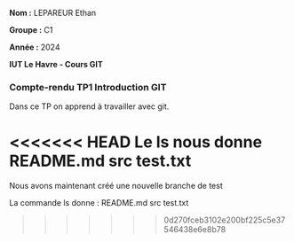 **Nom :** LEPAREUR Ethan

**Groupe :** C1

**Année :** 2024

**IUT Le Havre - Cours GIT**

### Compte-rendu TP1 Introduction GIT

Dans ce TP on apprend à travailler avec git.

<<<<<<< HEAD
Le ls nous donne README.md  src  test.txt
=======
Nous avons maintenant créé une nouvelle branche de test

La commande ls donne :
README.md  src  test.txt
>>>>>>> 0d270fceb3102e200bf225c5e37546438e6e8b78

